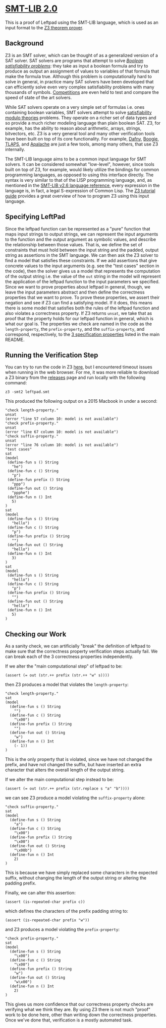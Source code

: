 # [SMT-LIB 2.0](http://smtlib.cs.uiowa.edu/)

This is a proof of Leftpad using the SMT-LIB language, which is used as an input format to the [Z3 theorem prover](https://github.com/Z3Prover/z3). 

## Background 

Z3 is an SMT solver, which can be thought of as a generalized version of a SAT solver. SAT solvers are programs that attempt to solve [*Boolean satisfiability problems*](https://en.wikipedia.org/wiki/Boolean_satisfiability_problem): they take as input a boolean formula and try to produce as output an assignment of values to variables of that formula that make the formula true. Although this problem is computationally hard to solve in general, in practice many SAT solvers have been developed that can efficiently solve even very complex satisfiability problems with many thousands of symbols. [Competitions](http://www.satcompetition.org/) are even held to test and compare the speed of state of the art solvers. 

While SAT solvers operate on a very simple set of formulas i.e. ones containing boolean variables, SMT solvers attempt to solve [satisfiability modulo theories](https://en.wikipedia.org/wiki/Satisfiability_modulo_theories) problems. They operate on a richer set of data types and so provide a much richer modeling language than plain boolean SAT. Z3, for example, has the ability to reason about arithmetic, arrays, strings, bitvectors, etc. Z3 is a very general tool and many other verification tools have been built on top of its core functionality. For example, [Dafny](https://github.com/dafny-lang/dafny), [Boogie](https://github.com/boogie-org/boogie), [TLAPS](https://tla.msr-inria.inria.fr/tlaps/content/Home.html), and [Apalache](https://github.com/konnov/apalache) are just a few tools, among many others, that use Z3 internally. 

The SMT-LIB language aims to be a common input language for SMT solvers. It can be considered somewhat "low-level", however, since tools built on top of Z3, for example, would likely utilize the bindings for common programming languages, as opposed to using this interface directly. The syntax is very similar to that of the LISP programming language, and, as mentioned in the [SMT-LIB v2.6 language reference](http://smtlib.cs.uiowa.edu/papers/smt-lib-reference-v2.6-r2017-07-18.pdf), every expression in the language is, in fact, a legal S-expression of Common Lisp. The [Z3 tutorial guide](https://rise4fun.com/z3/tutorialcontent/guide) provides a great overview of how to program Z3 using this input language.

## Specifying LeftPad

Since the leftpad function can be represented as a "pure" function that maps input strings to output strings, we can represent the input arguments to the function and the output argument as symbolic values, and describe the relationship between those values. That is, we define the set of constraints that must hold between the input string and the padded, output string as assertions in the SMT language. We can then ask the Z3 solver to find a model that satisfies these constraints. If we add assertions that give concrete values to the input arguments (e.g. see the "test cases" section in the code), then the solver gives us a model that represents the computation of the output string i.e. the value of the `out` string in the model will represent the application of the leftpad function to the input parameters we specified. Since we want to prove properties about leftpad in general, though, we leave the input parameters abstract and then define the correctness properties that we want to prove. To prove these properties, we assert their negation and see if Z3 can find a satisfying model. If it does, this means there is some model that satisfies both the rules of the leftpad function and also violates a correctness property. If Z3 returns `unsat`, we take that as proof that the property holds for our leftpad function in general, which is what our goal is. The properties we check are named in the code as the `length-property`, the `prefix-property`, and the `suffix-property`, and correspond, respectively, to the [3 specification properties](https://github.com/hwayne/lets-prove-leftpad/tree/6c428a10dc71cc486b6007146f58633877c97a18#why-are-we-proving-leftpad) listed in the main README.

 ## Running the Verification Step

 You can try to run the code in Z3 [here](https://rise4fun.com/Z3/HrVRz), but I encountered timeout issues when running in the web browser. For me, it was more reliable to download a Z3 binary from the [releases](https://github.com/Z3Prover/z3/releases) page and run locally with the following command:

 ```
z3 -smt2 leftpad.smt
 ```

 This produced the following output on a 2015 Macbook in under a second:

 ```
"check length-property."
unsat
(error "line 57 column 10: model is not available")
"check prefix-property."
unsat
(error "line 67 column 10: model is not available")
"check suffix-property."
unsat
(error "line 76 column 10: model is not available")
"test cases"
sat
(model 
  (define-fun s () String
    "he")
  (define-fun c () String
    "p")
  (define-fun prefix () String
    "ppp")
  (define-fun out () String
    "ppphe")
  (define-fun n () Int
    5)
)
sat
(model 
  (define-fun s () String
    "hello")
  (define-fun c () String
    "p")
  (define-fun prefix () String
    "")
  (define-fun out () String
    "hello")
  (define-fun n () Int
    3)
)
sat
(model 
  (define-fun s () String
    "hello")
  (define-fun c () String
    "p")
  (define-fun prefix () String
    "")
  (define-fun out () String
    "hello")
  (define-fun n () Int
    5)
)

 ```

## Checking our Work

As a sanity check, we can artificially "break" the definition of leftpad to make sure that the correctness property verification steps actually fail. We can break each of the 3 correctness properties independently.

If we alter the "main computational step" of leftpad to be:

```smt
(assert (= out (str.++ prefix (str.++ "w" s))))
```

then Z3 produces a model that violates the `length-property`:

```
"check length-property."
sat
(model
  (define-fun s () String
    "")
  (define-fun c () String
    "\x00")
  (define-fun prefix () String
    "")
  (define-fun out () String
    "w")
  (define-fun n () Int
    (- 1))
)
```

This is the only property that is violated, since we have not changed the prefix, and have not changed the suffix, but have inserted an extra character that alters the overall length of the output string. 

If we alter the main computational step instead to be:

```smt
(assert (= out (str.++ prefix (str.replace s "a" "b"))))
```

we can see Z3 produce a model violating the `suffix-property` alone:

```
"check suffix-property."
sat
(model
  (define-fun s () String
    "a")
  (define-fun c () String
    "\x00")
  (define-fun prefix () String
    "\x00")
  (define-fun out () String
    "\x00b")
  (define-fun n () Int
    2)
)
```

 This is because we have simply replaced some characters in the expected suffix, without changing the length of the output string or altering the padding prefix. 


Finally, we can alter this assertion:

```smt
(assert (is-repeated-char prefix c))
```

which defines the characters of the prefix padding string to:

```smt
(assert (is-repeated-char prefix "w"))
```

and Z3 produces a model violating the `prefix-property`:

```
"check prefix-property."
sat
(model
  (define-fun s () String
    "\x00")
  (define-fun c () String
    "\x00")
  (define-fun prefix () String
    "w")
  (define-fun out () String
    "w\x00")
  (define-fun n () Int
    2)
)
```

 This gives us more confidence that our correctness property checks are verifying what we think they are. By using Z3 there is not much "proof" work to be done here, other than writing down the correctness properties. Once we've done that, verification is a mostly automated task.